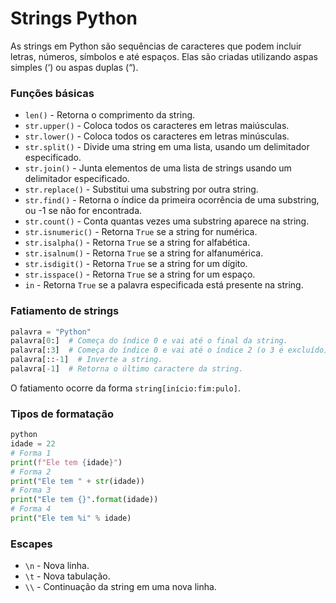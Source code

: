 # Strings Python
As strings em Python são sequências de caracteres que podem incluir letras, números, símbolos e até espaços. Elas são criadas utilizando aspas simples (‘) ou aspas duplas (“).

### Funções básicas
- `len()` - Retorna o comprimento da string.
- `str.upper()` - Coloca todos os caracteres em letras maiúsculas.
- `str.lower()` - Coloca todos os caracteres em letras minúsculas.
- `str.split()` - Divide uma string em uma lista, usando um delimitador especificado.
- `str.join()` - Junta elementos de uma lista de strings usando um delimitador especificado.
- `str.replace()` - Substitui uma substring por outra string.
- `str.find()` - Retorna o índice da primeira ocorrência de uma substring, ou -1 se não for encontrada.
- `str.count()` - Conta quantas vezes uma substring aparece na string.
- `str.isnumeric()` - Retorna `True` se a string for numérica.
- `str.isalpha()` - Retorna `True` se a string for alfabética.
- `str.isalnum()` - Retorna `True` se a string for alfanumérica.
- `str.isdigit()` - Retorna `True` se a string for um dígito.
- `str.isspace()` - Retorna `True` se a string for um espaço.
- `in` - Retorna `True` se a palavra especificada está presente na string.

### Fatiamento de strings
```python
palavra = "Python"
palavra[0:]  # Começa do índice 0 e vai até o final da string.
palavra[:3]  # Começa do índice 0 e vai até o índice 2 (o 3 é excluído).
palavra[::-1]  # Inverte a string.
palavra[-1]  # Retorna o último caractere da string.
```
O fatiamento ocorre da forma `string[início:fim:pulo]`.

### Tipos de formatação
```python
python
idade = 22
# Forma 1
print(f"Ele tem {idade}")
# Forma 2
print("Ele tem " + str(idade))
# Forma 3
print("Ele tem {}".format(idade))
# Forma 4
print("Ele tem %i" % idade)
```

### Escapes
- `\n` - Nova linha.
- `\t` - Nova tabulação.
- `\\` - Continuação da string em uma nova linha.